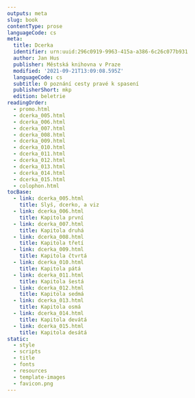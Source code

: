 ```yaml
---
outputs: meta
slug: book
contentType: prose
languageCode: cs
meta:
  title: Dcerka
  identifier: urn:uuid:296c0919-9963-415a-a386-6c26c077b931
  author: Jan Hus
  publisher: Městská knihovna v Praze
  modified: '2021-09-21T13:09:08.595Z'
  languageCode: cs
  subtitle: O poznání cesty pravé k spasení
  publisherShort: mkp
  edition: beletrie
readingOrder:
  - promo.html
  - dcerka_005.html
  - dcerka_006.html
  - dcerka_007.html
  - dcerka_008.html
  - dcerka_009.html
  - dcerka_010.html
  - dcerka_011.html
  - dcerka_012.html
  - dcerka_013.html
  - dcerka_014.html
  - dcerka_015.html
  - colophon.html
tocBase:
  - link: dcerka_005.html
    title: Slyš, dcerko, a viz
  - link: dcerka_006.html
    title: Kapitola první
  - link: dcerka_007.html
    title: Kapitola druhá
  - link: dcerka_008.html
    title: Kapitola třetí
  - link: dcerka_009.html
    title: Kapitola čtvrtá
  - link: dcerka_010.html
    title: Kapitola pátá
  - link: dcerka_011.html
    title: Kapitola šestá
  - link: dcerka_012.html
    title: Kapitola sedmá
  - link: dcerka_013.html
    title: Kapitola osmá
  - link: dcerka_014.html
    title: Kapitola devátá
  - link: dcerka_015.html
    title: Kapitola desátá
static:
  - style
  - scripts
  - title
  - fonts
  - resources
  - template-images
  - favicon.png
---
```


